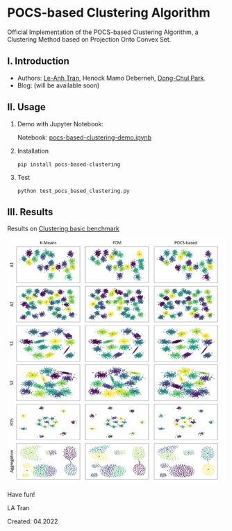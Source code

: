 # POCS-based Clustering Algorithm 

Official Implementation of the POCS-based Clustering Algorithm, a Clustering Method based on Projection Onto Convex Set.

<!--- Authors: [Le-Anh Tran](https://scholar.google.com/citations?user=WzcUE5YAAAAJ&hl=en), Henock Mamo Deberneh, [Dong-Chul Park](https://ieeexplore.ieee.org/author/37275453300). --->

## I. Introduction

<!--- - Paper: [POCS-based Clustering Algorithm](https://ieeexplore.ieee.org/abstract/document/9920762) (in Proceedings of The International Workshop on Intelligent Systems 2022 (IWIS 2022), Ulsan, South Korea, August 17-19, 2022) --->

 - Authors: [Le-Anh Tran](https://scholar.google.com/citations?user=WzcUE5YAAAAJ&hl=en), Henock Mamo Deberneh, [Dong-Chul Park](https://ieeexplore.ieee.org/author/37275453300).
 - Blog: (will be available soon)

## II. Usage
1. Demo with Jupyter Notebook:

    Notebook: [pocs-based-clustering-demo.ipynb](https://github.com/tranleanh/pocs-based-clustering/blob/main/pocs-based-clustering-demo.ipynb)    
    
2. Installation

    ```
    pip install pocs-based-clustering
    ```
3. Test

    ```
    python test_pocs_based_clustering.py
    ```
## III. Results

Results on [Clustering basic benchmark](https://cs.joensuu.fi/sipu/datasets/)

<p align="center">
<img src="docs/results_synthetic_datasets.jpg" width="1000">
</p>


Have fun!

LA Tran

Created: 04.2022
